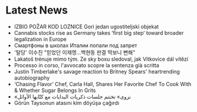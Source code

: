 # Latest News
-  IZBIO POŽAR KOD LOZNICE Gori jedan ugostiteljski objekat
-  Cannabis stocks rise as Germany takes ‘first big step’ toward broader legalization in Europe
-  Смартфоны в школах Италии попали под запрет
-  '탈당' 이수진 "믿었던 이재명…백현동 판결 딱보니 뻔해"
-  Lakatoš trénuje mimo tým. Ze sky boxu sledoval, jak Vítkovice dál vítězí
-  Processo in corso, l'avvocato scopre la sentenza già scritta
-  Justin Timberlake's savage reaction to Britney Spears' heartrending autobiography
-  ‘Chasing Flavor’ Chef, Carla Hall, Shares Her Favorite Chef To Cook With & Whether Sugar Belongs In Grits
-  «نزوى» تختتم جلسات ذكريات البدايات مع كتّابها الأوائل
-  Görün Taysonun atasını kim döyüşə çağırdı
